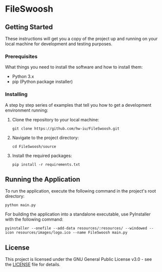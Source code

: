 # FileSwoosh

## Getting Started

These instructions will get you a copy of the project up and running on your local machine for development and testing purposes.

### Prerequisites

What things you need to install the software and how to install them:

- Python 3.x
- pip (Python package installer)

### Installing

A step by step series of examples that tell you how to get a development environment running:

1. Clone the repository to your local machine:
   ```shell
   git clone https://github.com/hw-iu/FileSwoosh.git
   ```
2. Navigate to the project directory:
   ```shell
   cd FileSwoosh/source
   ```
3. Install the required packages:
   ```shell
   pip install -r requirements.txt
   ```

## Running the Application

To run the application, execute the following command in the project's root directory:

```shell
python main.py
```

For building the application into a standalone executable, use PyInstaller with the following command:

```shell
pyinstaller --onefile --add-data resources/:resources/ --windowed --icon resources/images/logo.ico --name FileSwoosh main.py
```

## License

This project is licensed under the GNU General Public License v3.0 - see the [LICENSE](LICENSE) file for details.

